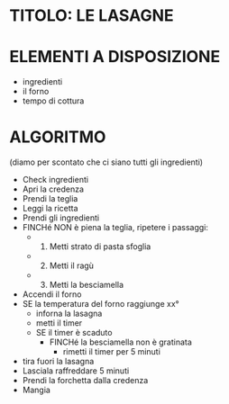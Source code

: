 # TITOLO: LE LASAGNE

# ELEMENTI A DISPOSIZIONE

- ingredienti
- il forno
- tempo di cottura

# ALGORITMO

(diamo per scontato che ci siano tutti gli ingredienti)

- Check ingredienti
- Apri la credenza
- Prendi la teglia
- Leggi la ricetta
- Prendi gli ingredienti
- FINCHé NON è piena la teglia, ripetere i passaggi:
  - 1. Metti strato di pasta sfoglia
  - 2. Metti il ragù
  - 3. Metti la besciamella
- Accendi il forno
- SE la temperatura del forno raggiunge xx°
  - inforna la lasagna
  - metti il timer
  - SE il timer è scaduto
    - FINCHé la besciamella non è gratinata
      - rimetti il timer per 5 minuti
- tira fuori la lasagna
- Lasciala raffreddare 5 minuti
- Prendi la forchetta dalla credenza
- Mangia
